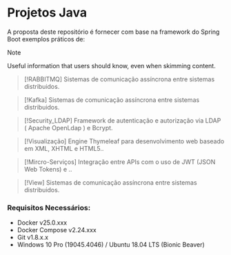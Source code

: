# Projetos Java

A proposta deste repositório é fornecer com base na framework do Spring Boot exemplos práticos de:

> [!NOTE]
> Useful information that users should know, even when skimming content.

> [!RABBITMQ]
> Sistemas de comunicação assíncrona entre sistemas distribuidos.

> [!Kafka]
> Sistemas de comunicação assíncrona entre sistemas distribuidos.

> [!Security_LDAP]
> Framework de autenticação e autorização via LDAP ( Apache OpenLdap ) e Bcrypt.

> [!Visualização]
> Engine Thymeleaf para desenvolvimento web baseado em XML, XHTML e HTML5..

> [!Mircro-Serviços]
> Integração entre APIs com o uso de JWT (JSON Web Tokens) e ..

> [!View]
> Sistemas de comunicação assíncrona entre sistemas distribuidos.

### Requisitos Necessários:

- Docker v25.0.xxx
- Docker Compose v2.24.xxx
- Git v1.8.x.x
- Windows 10 Pro (19045.4046) / Ubuntu 18.04 LTS (Bionic Beaver)